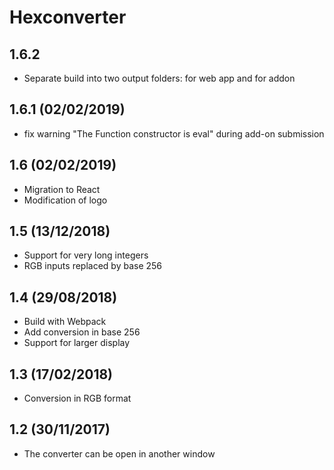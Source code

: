 # Hexconverter

## 1.6.2

* Separate build into two output folders: for web app and for addon

## 1.6.1 (02/02/2019)

* fix warning "The Function constructor is eval" during add-on submission

## 1.6 (02/02/2019)

* Migration to React
* Modification of logo

## 1.5 (13/12/2018)

* Support for very long integers
* RGB inputs replaced by base 256

## 1.4 (29/08/2018)

* Build with Webpack
* Add conversion in base 256
* Support for larger display

## 1.3 (17/02/2018)

* Conversion in RGB format

## 1.2 (30/11/2017)

* The converter can be open in another window